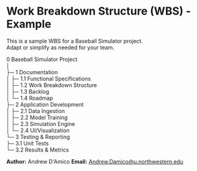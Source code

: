 # Work Breakdown Structure (WBS) - Example

This is a sample WBS for a Baseball Simulator project.  
Adapt or simplify as needed for your team.

0  Baseball Simulator Project  
│  
├─ 1 Documentation  
│   ├─ 1.1 Functional Specifications  
│   ├─ 1.2 Work Breakdown Structure  
│   ├─ 1.3 Backlog  
│   └─ 1.4 Roadmap  
├─ 2 Application Development  
│   ├─ 2.1 Data Ingestion  
│   ├─ 2.2 Model Training  
│   ├─ 2.3 Simulation Engine  
│   └─ 2.4 UI/Visualization  
└─ 3 Testing & Reporting  
    ├─ 3.1 Unit Tests  
    └─ 3.2 Results & Metrics

**Author:** Andrew D'Amico
**Email:** Andrew.Damico@u.northwestern.edu

